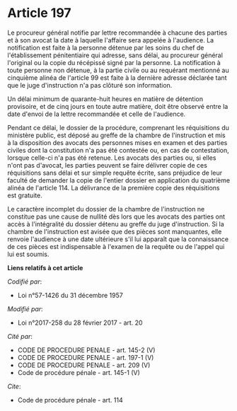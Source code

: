 # Article 197

Le procureur général notifie par lettre recommandée à chacune des parties et à son avocat la date à laquelle l'affaire sera
appelée à l'audience. La notification est faite à la personne détenue par les soins du chef de l'établissement pénitentiaire
qui adresse, sans délai, au procureur général l'original ou la copie du récépissé signé par la personne. La notification à
toute personne non détenue, à la partie civile ou au requérant mentionné au cinquième alinéa de l'article 99 est faite à la
dernière adresse déclarée tant que le juge d'instruction n'a pas clôturé son information. 

Un délai minimum de quarante-huit heures en matière de détention provisoire, et de cinq jours en toute autre matière, doit
être observé entre la date d'envoi de la lettre recommandée et celle de l'audience. 

Pendant ce délai, le dossier de la procédure, comprenant les réquisitions du ministère public, est déposé au greffe de la
chambre de l'instruction et mis à la disposition des avocats des personnes mises en examen et des parties civiles dont la
constitution n'a pas été contestée ou, en cas de contestation, lorsque celle-ci n'a pas été retenue. Les avocats des parties
ou, si elles n'ont pas d'avocat, les parties peuvent se faire délivrer copie de ces réquisitions sans délai et sur simple
requête écrite, sans préjudice de leur faculté de demander la copie de l'entier dossier en application du quatrième alinéa de
l'article 114. La délivrance de la première copie des réquisitions est gratuite. 

Le caractère incomplet du dossier de la chambre de l'instruction ne constitue pas une cause de nullité dès lors que les
avocats des parties ont accès à l'intégralité du dossier détenu au greffe du juge d'instruction. Si la chambre de
l'instruction est avisée que des pièces sont manquantes, elle renvoie l'audience à une date ultérieure s'il lui apparaît que
la connaissance de ces pièces est indispensable à l'examen de la requête ou de l'appel qui lui est soumis.

**Liens relatifs à cet article**

_Codifié par_:

  - Loi n°57-1426 du 31 décembre 1957

_Modifié par_:

  - Loi n°2017-258 du 28 février 2017 - art. 20

_Cité par_:

  - CODE DE PROCEDURE PENALE - art. 145-2 (V)
  - CODE DE PROCEDURE PENALE - art. 197-1 (V)
  - CODE DE PROCEDURE PENALE - art. 209 (V)
  - Code de procédure pénale - art. 145-1 (V)

_Cite_:

  - Code de procédure pénale - art. 114
